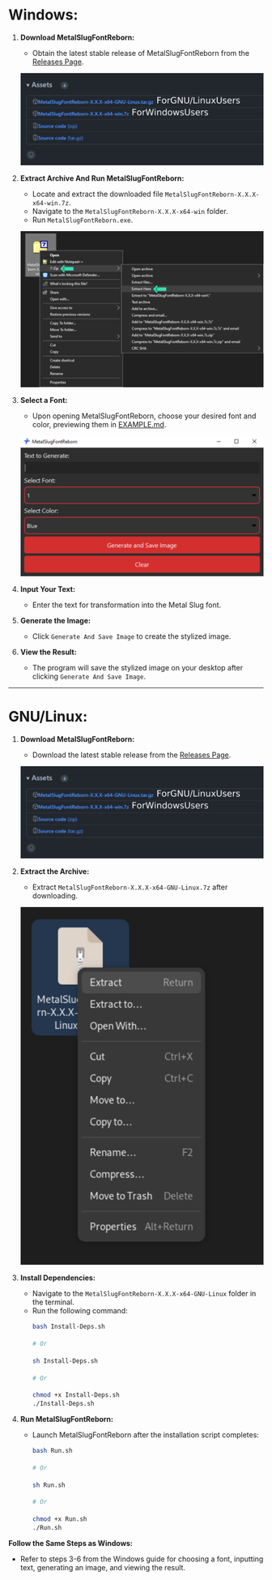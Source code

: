 # **Windows:**

1. **Download MetalSlugFontReborn:**
   - Obtain the latest stable release of MetalSlugFontReborn from the [Releases Page](https://github.com/VermeilChan/MetalSlugFontReborn/releases).

   ![Download MetalSlugFontReborn](Markdown/Guide/Download-Program.svg)

2. **Extract Archive And Run MetalSlugFontReborn:**
   - Locate and extract the downloaded file `MetalSlugFontReborn-X.X.X-x64-win.7z`.
   - Navigate to the `MetalSlugFontReborn-X.X.X-x64-win` folder.
   - Run `MetalSlugFontReborn.exe`.

   ![Extract and Run MetalSlugFontReborn](Markdown/Guide/Windows/Extract-Program-Windows.svg)

3. **Select a Font:**
   - Upon opening MetalSlugFontReborn, choose your desired font and color, previewing them in [EXAMPLE.md](Documentation/EXAMPLE.md).

   ![MetalSlugFontReborn GUI](Markdown/Guide/Windows/MetalSlugFontReborn-GUI.svg)

4. **Input Your Text:**
   - Enter the text for transformation into the Metal Slug font.

5. **Generate the Image:**
   - Click `Generate And Save Image` to create the stylized image.

6. **View the Result:**
   - The program will save the stylized image on your desktop after clicking `Generate And Save Image`.

---

# **GNU/Linux:**

1. **Download MetalSlugFontReborn:**
   - Download the latest stable release from the [Releases Page](https://github.com/VermeilChan/MetalSlugFontReborn/releases).

   ![Download MetalSlugFontReborn](Markdown/Guide/Download-Program.svg)

2. **Extract the Archive:**
   - Extract `MetalSlugFontReborn-X.X.X-x64-GNU-Linux.7z` after downloading.

   ![Extract MetalSlugFontReborn](Markdown/Guide/GNU-Linux/Extract-Program-GNU-Linux.svg)

3. **Install Dependencies:**
   - Navigate to the `MetalSlugFontReborn-X.X.X-x64-GNU-Linux` folder in the terminal.
   - Run the following command:
      ```bash
      bash Install-Deps.sh

      # Or

      sh Install-Deps.sh

      # Or

      chmod +x Install-Deps.sh
      ./Install-Deps.sh
      ```

4. **Run MetalSlugFontReborn:**
   - Launch MetalSlugFontReborn after the installation script completes:
      ```bash
      bash Run.sh

      # Or

      sh Run.sh

      # Or

      chmod +x Run.sh
      ./Run.sh
      ```

**Follow the Same Steps as Windows:**
   - Refer to steps 3-6 from the Windows guide for choosing a font, inputting text, generating an image, and viewing the result.
